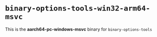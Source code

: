 # `binary-options-tools-win32-arm64-msvc`

This is the **aarch64-pc-windows-msvc** binary for `binary-options-tools`
